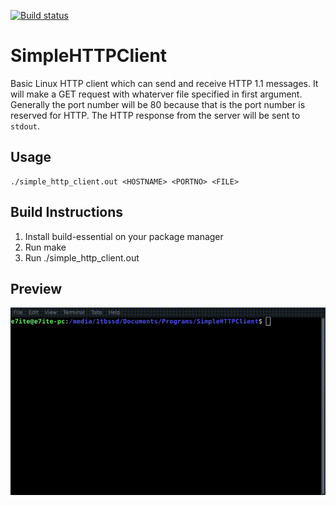 [![Build status](https://ci.appveyor.com/api/projects/status/js3d2hnyf1u0papk?svg=true)](https://ci.appveyor.com/project/e7ite/simplehttpclient)

# SimpleHTTPClient
Basic Linux HTTP client which can send and receive HTTP 1.1 messages. It will make a GET request with whaterver file specified in first argument. Generally the port number will be 80 because that is the port number is reserved for HTTP. The HTTP response from the server will be sent to `stdout`.

## Usage
    ./simple_http_client.out <HOSTNAME> <PORTNO> <FILE>

## Build Instructions
1. Install build-essential on your package manager 
2. Run make
3. Run ./simple_http_client.out

## Preview
![Preview](/preview.gif)
